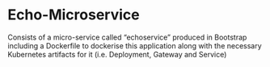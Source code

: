 # Echo-Microservice
Consists of a micro-service called “echoservice” produced in Bootstrap including a Dockerfile to dockerise this application along with the necessary Kubernetes artifacts for it (i.e. Deployment, Gateway and Service)
